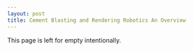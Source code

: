 ```yaml
---
layout: post
title: Cement Blasting and Rendering Robotics An Overview
---
```


This page is left for empty intentionally.
